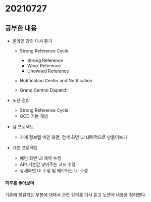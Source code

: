 # 20210727

## 공부한 내용
+ 온라인 강의 다시 듣기
  - Strong Reference Cycle
    * Strong Reference
    * Weak Reference
    * Unowned Reference
    
  - Notification Center and Notification  
  - Grand Central Dispatch
  
+ 노션 정리
  - Strong Reference Cycle
  - GCD 기본 개념
    
+ 팀 프로젝트
  - 가게 정보탭 메인 화면, 검색 화면 UI 대략적으로 만들어보기
    
+ 개인 프로젝트
  - 메인 화면 UI 제약 수정
  - API 기본값 넣어주는 코드 수정
  - 상세화면 UI 수정 및 메모하는 UI 구성


#### 하루를 돌아보며
기존에 헷갈리는 부분에 대해서 관련 강의를 다시 듣고 노션에 내용을 정리했다.
